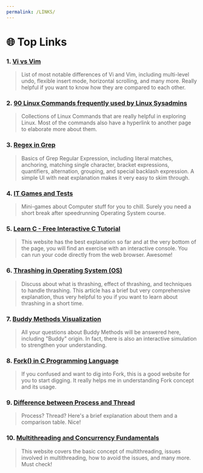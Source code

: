 ```yaml
---
permalink: /LINKS/
---
```


# 🌐 Top Links

### 1. [Vi vs Vim](https://www.shell-tips.com/linux/vi-vs-vim/)
> List of most notable differences of Vi and Vim, including multi-level undo, flexible insert mode, horizontal scrolling, and many more. Really helpful if you want to know how they are compared to each other.

### 2. [90 Linux Commands frequently used by Linux Sysadmins](https://haydenjames.io/90-linux-commands-frequently-used-by-linux-sysadmins/)
> Collections of Linux Commands that are really helpful in exploring Linux. Most of the commands also have a hyperlink to another page to elaborate more about them.

### 3. [Regex in Grep](https://linuxize.com/post/regular-expressions-in-grep/)
> Basics of Grep Regular Expression, including literal matches, anchoring, matching single character, bracket expressions, quantifiers, alternation, grouping, and special backlash expression. A simple UI with neat explanation makes it very easy to skim through.

### 4. [IT Games and Tests](http://planeta42.com/it/technology.html)
> Mini-games about Computer stuff for you to chill. Surely you need a short break after speedrunning Operating System course.

### 5. [Learn C - Free Interactive C Tutorial](https://www.learn-c.org/)
> This website has the best explanation so far and at the very bottom of the page, you will find an exercise with an interactive console. You can run your code directly from the web browser. Awesome!

### 6. [Thrashing in Operating System (OS)](https://www.thecrazyprogrammer.com/2019/02/thrashing-in-operating-system-os.html)
> Discuss about what is thrashing, effect of thrashing, and techniques to handle thrashing. This article has a brief but very comprehensive explanation, thus very helpful to you if you want to learn about thrashing in a short time.

### 7. [Buddy Methods Visualization](https://opendsa-server.cs.vt.edu/ODSA/Books/Everything/html/Buddy.html)
> All your questions about Buddy Methods will be answered here, including "Buddy" origin. In fact, there is also an interactive simulation to strengthen your understanding.

### 8. [Fork() in C Programming Language](https://www.section.io/engineering-education/fork-in-c-programming-language/)
> If you confused and want to dig into Fork, this is a good website for you to start digging. It really helps me in understanding Fork concept and its usage.

### 9. [Difference between Process and Thread](https://www.tutorialspoint.com/difference-between-process-and-thread)
> Process? Thread? Here's a brief explanation about them and a comparison table. Nice!

### 10. [Multithreading and Concurrency Fundamentals](https://www.educative.io/blog/multithreading-and-concurrency-fundamentals)
> This website covers the basic concept of multithreading, issues involved in multithreading, how to avoid the issues, and many more. Must check!
